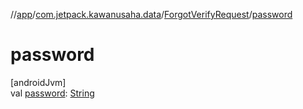 //[app](../../../index.md)/[com.jetpack.kawanusaha.data](../index.md)/[ForgotVerifyRequest](index.md)/[password](password.md)

# password

[androidJvm]\
val [password](password.md): [String](https://kotlinlang.org/api/latest/jvm/stdlib/kotlin/-string/index.html)
